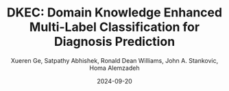 ---
title: "DKEC: Domain Knowledge Enhanced Multi-Label Classification for Diagnosis Prediction"
collection: publications
permalink: /publication/DKEC
date: 2024-09-20
venue: 'The 2024 Conference on Empirical Methods in Natural Language Processing (EMNLP main conference 2024)'
# paperurl: '/files/pdf/research/Human_Posture_Feature _Recognition_Method_for_Neuropsychological_Comprehension_Test.pdf'
link: 'https://aclanthology.org/2024.emnlp-main.712/'
author: "Xueren Ge, Satpathy Abhishek, Ronald Dean Williams, John A. Stankovic, Homa Alemzadeh"
# code: 'https://journals.sagepub.com/doi/suppl/10.1177/07388942211015242'
github: 'https://github.com/UVA-DSA/DKEC'
citation: '@inproceedings{ge-etal-2024-dkec,
    title = "{DKEC}: Domain Knowledge Enhanced Multi-Label Classification for Diagnosis Prediction",
    author = "Ge, Xueren  and
      Satpathy, Abhishek  and
      Williams, Ronald Dean  and
      Stankovic, John  and
      Alemzadeh, Homa",
    editor = "Al-Onaizan, Yaser  and
      Bansal, Mohit  and
      Chen, Yun-Nung",
    booktitle = "Proceedings of the 2024 Conference on Empirical Methods in Natural Language Processing",
    month = nov,
    year = "2024",
    address = "Miami, Florida, USA",
    publisher = "Association for Computational Linguistics",
    url = "https://aclanthology.org/2024.emnlp-main.712",
    pages = "12798--12813",
    abstract = "Multi-label text classification (MLTC) tasks in the medical domain often face the long-tail label distribution problem. Prior works have explored hierarchical label structures to find relevant information for few-shot classes, but mostly neglected to incorporate external knowledge from medical guidelines. This paper presents DKEC, Domain Knowledge Enhanced Classification for diagnosis prediction with two innovations: (1) automated construction of heterogeneous knowledge graphs from external sources to capture semantic relations among diverse medical entities, (2) incorporating the heterogeneous knowledge graphs in few-shot classification using a label-wise attention mechanism. We construct DKEC using three online medical knowledge sources and evaluate it on a real-world Emergency Medical Services (EMS) dataset and a public electronic health record (EHR) dataset. Results show that DKEC outperforms the state-of-the-art label-wise attention networks and transformer models of different sizes, particularly for the few-shot classes. More importantly, it helps the smaller language models achieve comparable performance to large language models.",
}'
---